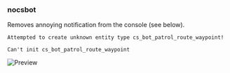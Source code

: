 ### nocsbot
Removes annoying notification from the console (see below).

`Attempted to create unknown entity type cs_bot_patrol_route_waypoint!`

`Can't init cs_bot_patrol_route_waypoint`

![Preview](https://user-images.githubusercontent.com/53512153/186415029-ca53f39f-e239-46bc-a404-bf80382cb2c5.png)
